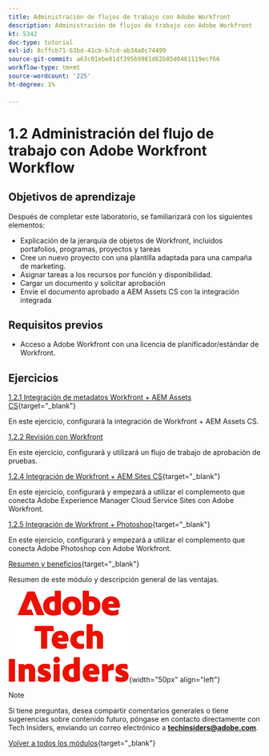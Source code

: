 ```yaml
---
title: Administración de flujos de trabajo con Adobe Workfront
description: Administración de flujos de trabajo con Adobe Workfront
kt: 5342
doc-type: tutorial
exl-id: 8cffcb71-63bd-41cb-b7cd-ab34a0c74499
source-git-commit: a63c01ebe81df39569981d62b85d0461119ecf66
workflow-type: tm+mt
source-wordcount: '225'
ht-degree: 1%

---
```


# 1.2 Administración del flujo de trabajo con Adobe Workfront Workflow

## Objetivos de aprendizaje

Después de completar este laboratorio, se familiarizará con los siguientes elementos:

- Explicación de la jerarquía de objetos de Workfront, incluidos portafolios, programas, proyectos y tareas
- Cree un nuevo proyecto con una plantilla adaptada para una campaña de marketing.
- Asignar tareas a los recursos por función y disponibilidad.
- Cargar un documento y solicitar aprobación
- Envíe el documento aprobado a AEM Assets CS con la integración integrada

## Requisitos previos

- Acceso a Adobe Workfront con una licencia de planificador/estándar de Workfront.

## Ejercicios

[1.2.1 Integración de metadatos Workfront + AEM Assets CS](./ex1.md){target="_blank"}

En este ejercicio, configurará la integración de Workfront + AEM Assets CS.

[1.2.2 Revisión con Workfront](./ex2.md)

En este ejercicio, configurará y utilizará un flujo de trabajo de aprobación de pruebas.

[1.2.4 Integración de Workfront + AEM Sites CS](./ex4.md){target="_blank"}

En este ejercicio, configurará y empezará a utilizar el complemento que conecta Adobe Experience Manager Cloud Service Sites con Adobe Workfront.

[1.2.5 Integración de Workfront + Photoshop](./ex5.md){target="_blank"}

En este ejercicio, configurará y empezará a utilizar el complemento que conecta Adobe Photoshop con Adobe Workfront.

[Resumen y beneficios](./summary.md){target="_blank"}

Resumen de este módulo y descripción general de las ventajas.

![Perspectivas técnicas](./../../../assets/images/techinsiders.png){width="50px" align="left"}

>[!NOTE]
>
>Si tiene preguntas, desea compartir comentarios generales o tiene sugerencias sobre contenido futuro, póngase en contacto directamente con Tech Insiders, enviando un correo electrónico a **techinsiders@adobe.com**.

[Volver a todos los módulos](../../../overview.md){target="_blank"}
